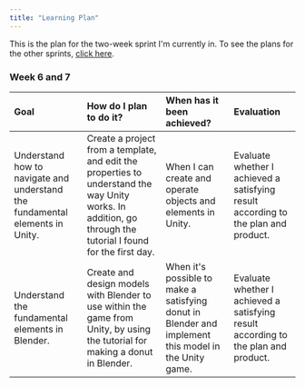 ```yaml
---
title: "Learning Plan"
---
```


This is the plan for the two-week sprint I'm currently in. To see the plans for the other sprints, [click here](../plans-through-semester).

### Week 6 and 7
| Goal | How do I plan to do it?  | When has it been achieved? |Evaluation |
| :----------- | :---------------- | :------- | :-------- |
| Understand how to navigate and understand the fundamental elements in Unity. | Create a project from a template, and edit the properties to understand the way Unity works. In addition, go through the tutorial I found for the first day. | When I can create and operate objects and elements in Unity. | Evaluate whether I achieved a satisfying result according to the plan and product.
| Understand the fundamental elements in Blender. | Create and design models with Blender to use within the game from Unity, by using the tutorial for making a donut in Blender. | When it's possible to make a satisfying donut in Blender and implement this model in the Unity game. | Evaluate whether I achieved a satisfying result according to the plan and product.|